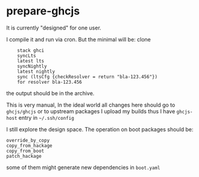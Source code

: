# prepare-ghcjs

It is currently "designed" for one user.

I compile it and run via cron.
But the minimal will be:
clone

```
    stack ghci
    syncLts
    latest lts
    syncNightly
    latest nightly
    sync (ltsCfg {checkResolver = return "bla-123.456"})
    for resolver bla-123.456
```

the output should be in the archive.

This is very manual, In the ideal world all changes here should go to `ghcjs/ghcjs` or to upstream packages
I upload my builds thus I have `ghcjs-host` entry in `~/.ssh/config`

I still explore the design space. The operation on boot packages should be:

```
override_by_copy
copy_from_hackage
copy_from_boot
patch_hackage
```

some of them might generate new dependencies in `boot.yaml`
